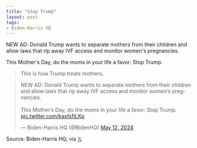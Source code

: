 ```yaml
---
title: "Stop Trump"
layout: post
tags:
- Biden-Harris HQ
---
```


NEW AD: Donald Trump wants to separate mothers from their children and allow laws that rip away IVF access and monitor women's pregnancies.

This Mother's Day, do the moms in your life a favor: Stop Trump.

> This is how Trump treats mothers.

<blockquote class="twitter-tweet"><p lang="en" dir="ltr">NEW AD: Donald Trump wants to separate mothers from their children and allow laws that rip away IVF access and monitor women’s pregnancies. <br /><br />This Mother’s Day, do the moms in your life a favor: Stop Trump. <a href="https://t.co/kaxfsflLKp">pic.twitter.com/kaxfsflLKp</a></p>&mdash; Biden-Harris HQ (@BidenHQ) <a href="https://twitter.com/BidenHQ/status/1789687513176494469?ref_src=twsrc%5Etfw">May 12, 2024</a></blockquote> <script async src="https://platform.twitter.com/widgets.js" charset="utf-8"></script>

Source: Biden-Harris HQ, via [𝕏](https://x.com)
